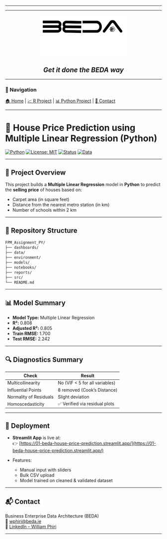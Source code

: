 
---
---

<p align="center">
  <img src="./BEDA_logo3.png" alt="BEDA Logo" width="280"/>
  <h2 align="center"><i>Get it done the BEDA way</i></h2>
</p>

---

### 🔗 Navigation  
[🏠 Home](./index.md) | [📈 R Project](https://kochezz.github.io/002-house-price-prediction-R/) | [📊 Python Project](https://kochezz.github.io/001-house-price-prediction-python/) | [📧 Contact](mailto:wphiri@beda.ie)

---

# 🏡 House Price Prediction using Multiple Linear Regression (Python)

[![Python](https://img.shields.io/badge/Built%20With-Python-blue?logo=python)](https://www.python.org/)
[![License: MIT](https://img.shields.io/badge/License-MIT-yellow.svg)](https://opensource.org/licenses/MIT)
[![Status](https://img.shields.io/badge/Status-Complete-brightgreen.svg)]()
[![Data](https://img.shields.io/badge/Data-Cleaned-lightgrey)]()

---

## 📘 Project Overview

This project builds a **Multiple Linear Regression** model in **Python** to predict the **selling price** of houses based on:

- Carpet area (in square feet)
- Distance from the nearest metro station (in km)
- Number of schools within 2 km

---

## 📂 Repository Structure

```
FPM_Assignment_PY/
├── dashboards/
├── data/
├── environment/
├── models/
├── notebooks/
├── reports/
├── src/
└── README.md
```

---

## 📊 Model Summary

- **Model Type:** Multiple Linear Regression
- **R²:** 0.808
- **Adjusted R²:** 0.805
- **Train RMSE:** 1.700
- **Test RMSE:** 2.242

---

## 🔍 Diagnostics Summary

| Check                   | Result                         |
|------------------------|--------------------------------|
| Multicollinearity      | No (VIF < 5 for all variables) |
| Influential Points     | 8 removed (Cook’s Distance)    |
| Normality of Residuals | Slight deviation               |
| Homoscedasticity       | ✅ Verified via residual plots  |

---

## 🚀 Deployment

- **Streamlit App** is live at:  
  👉 [https://01-beda-house-price-prediction.streamlit.app/](https://01-beda-house-price-prediction.streamlit.app/)

- Features:
  - Manual input with sliders
  - Bulk CSV upload
  - Model trained on cleaned & validated dataset

---

## 📬 Contact

Business Enterprise Data Architecture (BEDA)  
📩 [wphiri@beda.ie](mailto:wphiri@beda.ie)  
🔗 [LinkedIn – William Phiri](https://www.linkedin.com/in/william-phiri-866b8443/)

---

